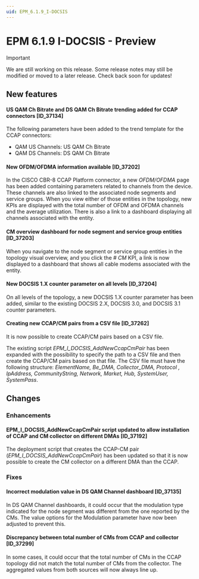 ```yaml
---
uid: EPM_6.1.9_I-DOCSIS
---
```


# EPM 6.1.9 I-DOCSIS - Preview

> [!IMPORTANT]
> We are still working on this release. Some release notes may still be modified or moved to a later release. Check back soon for updates!

## New features

#### US QAM Ch Bitrate and DS QAM Ch Bitrate trending added for CCAP connectors [ID_37134]

​The following parameters have been added to the trend template for the CCAP connectors:

- QAM US Channels: US QAM Ch Bitrate
- QAM DS Channels: DS QAM Ch Bitrate

#### New OFDM/OFDMA information available [ID_37202]

In the CISCO CBR-8 CCAP Platform connector, a new *OFDM/OFDMA* page has been added containing parameters related to channels from the device. These channels are also linked to the associated node segments and service groups. When you view either of those entities in the topology, new KPIs are displayed with the total number of OFDM and OFDMA channels and the average utilization. There is also a link to a dashboard displaying all channels associated with the entity.

#### CM overview dashboard for node segment and service group entities [ID_37203]

When you navigate to the node segment or service group entities in the topology visual overview, and you click the *# CM* KPI, a link is now displayed to a dashboard that shows all cable modems associated with the entity.

#### New DOCSIS 1.X counter parameter on all levels [ID_37204]

On all levels of the topology, a new DOCSIS 1.X counter parameter has been added, similar to the existing DOCSIS 2.X, DOCSIS 3.0, and DOCSIS 3.1 counter parameters.

#### Creating new CCAP/CM pairs from a CSV file [ID_37262]

It is now possible to create CCAP/CM pairs based on a CSV file.

The existing script *EPM_I_DOCSIS_AddNewCcapCmPair* has been expanded with the possibility to specify the path to a CSV file and then create the CCAP/CM pairs based on that file. The CSV file must have the following structure: *ElementName, Be_DMA, Collector_DMA, Protocol , IpAddress, CommunityString, Network, Market, Hub, SystemUser, SystemPass*.

## Changes

### Enhancements

#### EPM_I_DOCSIS_AddNewCcapCmPair script updated to allow installation of CCAP and CM collector on different DMAs [ID_37192]

The deployment script that creates the CCAP-CM pair (*EPM_I_DOCSIS_AddNewCcapCmPair*) has been updated so that it is now possible to create the CM collector on a different DMA than the CCAP.

### Fixes

#### Incorrect modulation value in DS QAM Channel dashboard [ID_37135]

In DS QAM Channel dashboards, it could occur that the modulation type indicated for the node segment was different from the one reported by the CMs. The value options for the Modulation parameter have now been adjusted to prevent this.

#### Discrepancy between total number of CMs from CCAP and collector [ID_37299]

In some cases, it could occur that the total number of CMs in the CCAP topology did not match the total number of CMs from the collector. The aggregated values from both sources will now always line up.
